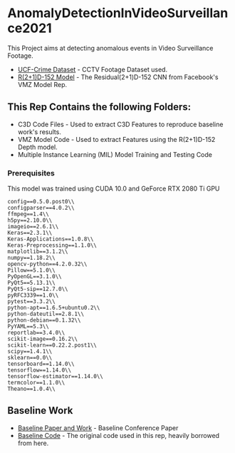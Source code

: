 # AnomalyDetectionInVideoSurveillance2021
This Project aims at detecting anomalous events in Video Surveillance Footage. 


* [UCF-Crime Dataset](https://visionlab.uncc.edu/download/summary/60-data/477-ucf-anomaly-detection-dataset) - CCTV Footage Dataset used.
* [R(2+1)D-152 Model](https://github.com/facebookresearch/VMZ) - The Residual(2+1)D-152 CNN from Facebook's VMZ Model Rep.

## This Rep Contains the following Folders:
- C3D Code Files - Used to extract C3D Features to reproduce baseline work's results.
- VMZ Model Code - Used to extract Features using the R(2+1)D-152 Depth model.
- Multiple Instance Learning (MIL) Model Training and Testing Code 

### Prerequisites
This model was trained using CUDA 10.0 and GeForce RTX 2080 Ti GPU
```
config==0.5.0.post0\\
configparser==4.0.2\\
ffmpeg==1.4\\
h5py==2.10.0\\
imageio==2.6.1\\
Keras==2.3.1\\
Keras-Applications==1.0.8\\
Keras-Preprocessing==1.1.0\\
matplotlib==3.1.2\\
numpy==1.18.2\\
opencv-python==4.2.0.32\\
Pillow==5.1.0\\
PyOpenGL==3.1.0\\
PyQt5==5.13.1\\
PyQt5-sip==12.7.0\\
pyRFC3339==1.0\\
pytest==3.3.2\\
python-apt==1.6.5+ubuntu0.2\\
python-dateutil==2.8.1\\
python-debian==0.1.32\\
PyYAML==5.3\\
reportlab==3.4.0\\
scikit-image==0.16.2\\
scikit-learn==0.22.2.post1\\
scipy==1.4.1\\
sklearn==0.0\\
tensorboard==1.14.0\\
tensorflow==1.14.0\\
tensorflow-estimator==1.14.0\\
termcolor==1.1.0\\
Theano==1.0.4\\
```
## Baseline Work

* [Baseline Paper and Work]( https://www.crcv.ucf.edu/projects/real-world/) - Baseline Conference Paper
* [Baseline Code](https://github.com/WaqasSultani/AnomalyDetectionCVPR2018) - The original code used in this rep, heavily borrowed from here.
